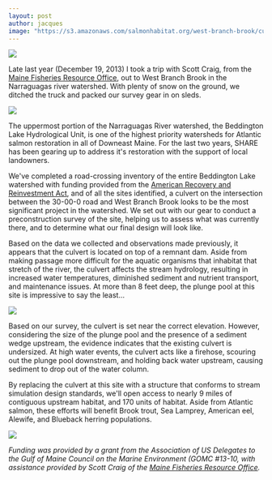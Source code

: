 ```yaml
---
layout: post
author: jacques
image: "https://s3.amazonaws.com/salmonhabitat.org/west-branch-brook/culvert.jpg"
---
```

![](https://s3.amazonaws.com/salmonhabitat.org/west-branch-brook/culvert.jpg)

Late last year (December 19, 2013) I took a trip with Scott Craig, from the [Maine Fisheries Resource Office](http://www.fws.gov/northeast/mainefisheries/), out to West Branch Brook in the Narraguagas river watershed. With plenty of snow on the ground, we ditched the truck and packed our survey gear in on sleds.

![](https://s3.amazonaws.com/salmonhabitat.org/west-branch-brook/gear.jpg)

The uppermost portion of the Narraguagas River watershed, the Beddington Lake Hydrological Unit, is one of the highest priority watersheds for Atlantic salmon restoration in all of Downeast Maine. For the last two years, SHARE has been gearing up to address it's restoration with the support of local landowners.

We've completed a road-crossing inventory of the entire Beddington Lake watershed with funding provided from the [American Recovery and Reinvestment Act](http://www.noaa.gov/recovery/), and of all the sites identified, a culvert on the intersection between the 30-00-0 road and West Branch Brook looks to be the most significant project in the watershed. We set out with our gear to conduct a preconstruction survey of the site, helping us to assess what was currently there, and to determine what our final design will look like.

Based on the data we collected and observations made previously, it appears that the culvert is located on top of a remnant dam. Aside from making passage more difficult for the aquatic organisms that inhabitat that stretch of the river, the culvert affects the stream hydrology, resulting in increased water temperatures, diminished sediment and nutrient transport, and maintenance issues. At more than 8 feet deep, the plunge pool at this site is impressive to say the least...

![](https://s3.amazonaws.com/salmonhabitat.org/west-branch-brook/plunge.jpg)

Based on our survey, the culvert is set near the correct elevation. However, considering the size of the plunge pool and the presence of a sediment wedge upstream, the evidence indicates that the existing culvert is undersized. At high water events, the culvert acts like a firehose, scouring out the plunge pool downstream, and holding back water upstream, causing sediment to drop out of the water column.

By replacing the culvert at this site with a structure that conforms to stream simulation design standards, we'll open access to nearly 9 miles of contiguous upstream habitat, and 170 units of habitat. Aside from Atlantic salmon, these efforts will benefit Brook trout, Sea Lamprey, American eel, Alewife, and Blueback herring populations.  

![](https://s3.amazonaws.com/salmonhabitat.org/west-branch-brook/scott.jpg)

_Funding was provided by a grant from the Association of US Delegates to the Gulf of Maine Council on the Marine Environment (GOMC #13-10, with assistance provided by Scott Craig of the [Maine Fisheries Resource Office](http://www.fws.gov/northeast/mainefisheries/)._
